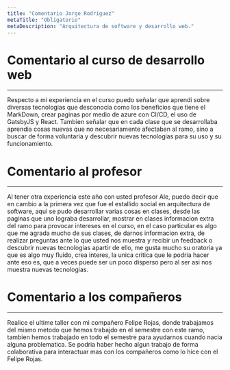 ```yaml
---
title: "Comentario Jorge Rodriguez"
metaTitle: "Obligatorio"
metaDescription: "Arquitectura de software y desarrollo web."
---
```


# Comentario al curso de desarrollo web
---
Respecto a mi experiencia en el curso puedo señalar que aprendi sobre diversas tecnologias que desconocia como los beneficios que tiene el MarkDown, crear paginas por medio de azure con CI/CD, el uso de GatsbyJS y  React. Tambien señalar que en cada clase que se desarrollaba aprendia cosas nuevas que no necesariamente afectaban al ramo, sino a buscar de forma voluntaria y descubrir nuevas tecnologias para su uso y su funcionamiento.

# Comentario al profesor
---
Al tener otra experiencia este año con usted profesor Ale, puedo decir que en cambio a la primera vez que fue el estallido social en arquitectura de software, aqui se pudo desarrollar varias cosas en clases, desde las paginas que uno lograba desarrollar, mostrar en clases informacion extra del ramo para provocar intereses en el curso, en el caso particular es algo que me agrada mucho de sus clases, de darnos informacion extra, de realizar preguntas ante lo que usted nos muestra y recibir un feedback o descubrir nuevas tecnologias apartir de ello, me gusta mucho su oratoria ya que es algo muy fluido, crea interes, la unica critica que le podria hacer ante eso es, que a veces puede ser un poco disperso pero al ser asi nos muestra nuevas tecnologias.

# Comentario a los compañeros
---
Realice el ultime taller con mi compañero Felipe Rojas, donde trabajamos del mismo metodo que hemos trabajdo en el semestre con este ramo, tambien hemos trabajado en todo el semestre para ayudarnos cuando nacia alguna problematica. Se podria haber hecho algun trabajo de forma colaborativa para interactuar mas con los compañeros como lo hice con el Felipe Rojas.